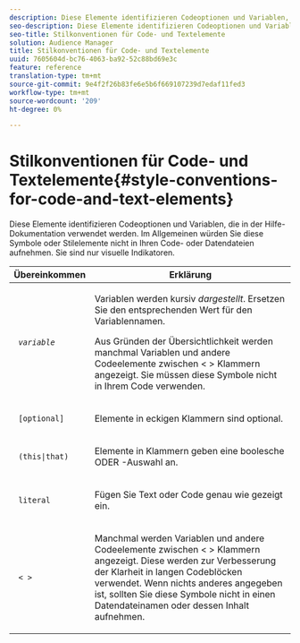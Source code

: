 ```yaml
---
description: Diese Elemente identifizieren Codeoptionen und Variablen, die in der Hilfe-Dokumentation verwendet werden. Im Allgemeinen würden Sie diese Symbole oder Stilelemente nicht in Ihren Code- oder Datendateien aufnehmen. Sie sind nur visuelle Indikatoren.
seo-description: Diese Elemente identifizieren Codeoptionen und Variablen, die in der Hilfe-Dokumentation verwendet werden. Im Allgemeinen würden Sie diese Symbole oder Stilelemente nicht in Ihren Code- oder Datendateien aufnehmen. Sie sind nur visuelle Indikatoren.
seo-title: Stilkonventionen für Code- und Textelemente
solution: Audience Manager
title: Stilkonventionen für Code- und Textelemente
uuid: 7605604d-bc76-4063-ba92-52c88bd69e3c
feature: reference
translation-type: tm+mt
source-git-commit: 9e4f2f26b83fe6e5b6f669107239d7edaf11fed3
workflow-type: tm+mt
source-wordcount: '209'
ht-degree: 0%

---
```



# Stilkonventionen für Code- und Textelemente{#style-conventions-for-code-and-text-elements}

Diese Elemente identifizieren Codeoptionen und Variablen, die in der Hilfe-Dokumentation verwendet werden. Im Allgemeinen würden Sie diese Symbole oder Stilelemente nicht in Ihren Code- oder Datendateien aufnehmen. Sie sind nur visuelle Indikatoren.

<table id="table_EBEF9490D90041BD8B7ABE3AF1AF35B6"> 
 <thead> 
  <tr> 
   <th colname="col1" class="entry"> Übereinkommen </th> 
   <th colname="col2" class="entry"> Erklärung </th> 
  </tr> 
 </thead>
 <tbody> 
  <tr> 
   <td colname="col1"> <p> <code> <i>variable</i> </code> </p> </td> 
   <td colname="col2"> <p>Variablen werden kursiv <i>dargestellt</i>. Ersetzen Sie den entsprechenden Wert für den Variablennamen. </p> <p>Aus Gründen der Übersichtlichkeit werden manchmal Variablen und andere Codeelemente zwischen &lt; &gt; Klammern angezeigt. Sie müssen diese Symbole nicht in Ihrem Code verwenden. </p> </td> 
  </tr> 
  <tr> 
   <td colname="col1"> <p> <code> [optional]</code> </p> </td> 
   <td colname="col2"> <p>Elemente in eckigen Klammern sind optional. </p> </td> 
  </tr> 
  <tr> 
   <td colname="col1"> <p> <code> (this|that) </code> </p> </td> 
   <td colname="col2"> <p>Elemente in Klammern geben eine boolesche <span class="wintitle"> ODER</span> -Auswahl an. </p> </td> 
  </tr> 
  <tr> 
   <td colname="col1"> <p> <code> literal</code> </p> </td> 
   <td colname="col2"> <p>Fügen Sie Text oder Code genau wie gezeigt ein. </p> </td> 
  </tr> 
  <tr> 
   <td colname="col1"> <p> <code> &lt; &gt;</code> </p> </td> 
   <td colname="col2"> <p>Manchmal werden Variablen und andere Codeelemente zwischen &lt; &gt; Klammern angezeigt. Diese werden zur Verbesserung der Klarheit in langen Codeblöcken verwendet. Wenn nichts anderes angegeben ist, sollten Sie diese Symbole nicht in einen Datendateinamen oder dessen Inhalt aufnehmen. </p> </td> 
  </tr> 
 </tbody> 
</table>


